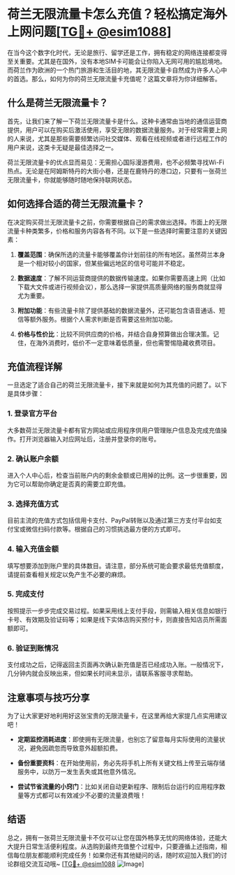 # 荷兰无限流量卡怎么充值？轻松搞定海外上网问题[[TG💪+ @esim1088](https://t.me/s/esim1088)]

在当今这个数字化时代，无论是旅行、留学还是工作，拥有稳定的网络连接都变得至关重要。尤其是在国外，没有本地SIM卡可能会让你陷入无网可用的尴尬境地。而荷兰作为欧洲的一个热门旅游和生活目的地，其无限流量卡自然成为许多人心中的首选。那么，如何为你的荷兰无限流量卡充值呢？这篇文章将为你详细解答。

## 什么是荷兰无限流量卡？

首先，让我们来了解一下荷兰无限流量卡是什么。这种卡通常由当地的通信运营商提供，用户可以在购买后激活使用，享受无限的数据流量服务。对于经常需要上网的人来说，尤其是那些需要频繁访问社交媒体、观看在线视频或者进行远程工作的用户来说，这类卡无疑是最佳选择之一。

荷兰无限流量卡的优点显而易见：无需担心国际漫游费用，也不必频繁寻找Wi-Fi热点。无论是在阿姆斯特丹的大街小巷，还是在鹿特丹的港口边，只要有一张荷兰无限流量卡，你就能够随时随地保持联网状态。

## 如何选择合适的荷兰无限流量卡？

在决定购买荷兰无限流量卡之前，你需要根据自己的需求做出选择。市面上的无限流量卡种类繁多，价格和服务内容各有不同。以下是一些选择时需要注意的关键因素：

1. **覆盖范围**：确保所选的流量卡能够覆盖你计划前往的所有地区。虽然荷兰本身是一个相对较小的国家，但某些偏远地区的信号可能并不稳定。
   
2. **数据速度**：了解不同运营商提供的数据传输速度。如果你需要高速上网（比如下载大文件或进行视频会议），那么选择一家提供高质量网络的服务商就显得尤为重要。

3. **附加功能**：有些流量卡除了提供基础的数据流量外，还可能包含语音通话、短信等额外服务。根据个人需求判断是否需要这些附加功能。

4. **价格与性价比**：比较不同供应商的价格，并结合自身预算做出合理决策。记住，在海外消费时，低价不一定意味着低质量，但也需警惕隐藏收费项目。

## 充值流程详解

一旦选定了适合自己的荷兰无限流量卡，接下来就是如何为其充值的问题了。以下是具体步骤：

### 1. 登录官方平台

大多数荷兰无限流量卡都有官方网站或应用程序供用户管理账户信息及完成充值操作。打开浏览器输入对应网址后，注册并登录你的账号。

### 2. 确认账户余额

进入个人中心后，检查当前账户内的剩余金额或已用掉的比例。这一步很重要，因为它可以帮助你确定是否真的需要立即充值。

### 3. 选择充值方式

目前主流的充值方式包括信用卡支付、PayPal转账以及通过第三方支付平台如支付宝或微信扫码付款等。根据自己的习惯挑选最方便的方式即可。

### 4. 输入充值金额

填写想要添加到账户里的具体数目。请注意，部分系统可能会要求最低充值额度，请提前查看相关规定以免产生不必要的麻烦。

### 5. 完成支付

按照提示一步步完成交易过程。如果采用线上支付手段，则需输入相关信息如银行卡号、有效期及验证码等；如果是线下实体店购买预付卡，则直接告知店员所需面额即可。

### 6. 验证到账情况

支付成功之后，记得返回主页面再次确认新充值是否已经成功入账。一般情况下，几分钟内就会反映出来，但如果长时间未显示，请联系客服寻求帮助。

## 注意事项与技巧分享

为了让大家更好地利用好这张宝贵的无限流量卡，在这里再给大家提几点实用建议吧！

- **定期监控消耗进度**：即使拥有无限流量，也别忘了留意每月实际使用的流量状况，避免因疏忽而导致意外超额扣费。
  
- **备份重要资料**：在开始使用前，务必先将手机上所有关键文档上传至云端存储服务中，以防万一发生丢失或其他意外情况。

- **尝试节省流量的小窍门**：比如关闭自动更新程序、限制后台运行的应用程序数量等方式都可以有效减少不必要的流量浪费哦！

## 结语

总之，拥有一张荷兰无限流量卡不仅可以让您在国外畅享无忧的网络体验，还能大大提升日常生活便利程度。从选购到最终充值整个过程中，只要遵循上述指南，相信每位朋友都能顺利完成任务！如果你还有其他疑问的话，随时欢迎加入我们的讨论群组交流互动哦~ [[TG💪+ @esim1088](https://t.me/s/esim1088) ![Image](https://i.postimg.cc/4NQfJmqS/Snipaste-2025-05-13-00-14-12.png)]